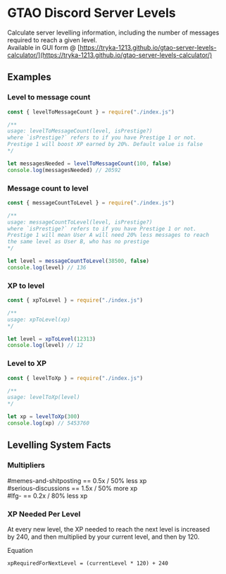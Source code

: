 # GTAO Discord Server Levels
Calculate server levelling information, including the number of messages required to reach a given level.  
Available in GUI form @ [https://tryka-1213.github.io/gtao-server-levels-calculator/](https://tryka-1213.github.io/gtao-server-levels-calculator/)

## Examples
### Level to message count
```js
const { levelToMessageCount } = require("./index.js")

/**
usage: levelToMessageCount(level, isPrestige?)
where `isPrestige?` refers to if you have Prestige 1 or not.
Prestige 1 will boost XP earned by 20%. Default value is false
*/

let messagesNeeded = levelToMessageCount(100, false)
console.log(messagesNeeded) // 20592
```
### Message count to level
```js
const { messageCountToLevel } = require("./index.js")

/**
usage: messageCountToLevel(level, isPrestige?)
where `isPrestige?` refers to if you have Prestige 1 or not.
Prestige 1 will mean User A will need 20% less messages to reach 
the same level as User B, who has no prestige
*/

let level = messageCountToLevel(38500, false)
console.log(level) // 136
```
### XP to level
```js
const { xpToLevel } = require("./index.js")

/**
usage: xpToLevel(xp)
*/

let level = xpToLevel(12313)
console.log(level) // 12
```
### Level to XP
```js
const { levelToXp } = require("./index.js")

/**
usage: levelToXp(level)
*/

let xp = levelToXp(300)
console.log(xp) // 5453760
```

## Levelling System Facts
### Multipliers
#memes-and-shitposting == 0.5x / 50% less xp   
#serious-discussions == 1.5x / 50% more xp  
#lfg- == 0.2x / 80% less xp

### XP Needed Per Level
At every new level, the XP needed to reach the next level is increased  
by 240, and then multiplied by your current level, and then by 120.

Equation
```
xpRequiredForNextLevel = (currentLevel * 120) + 240
```
